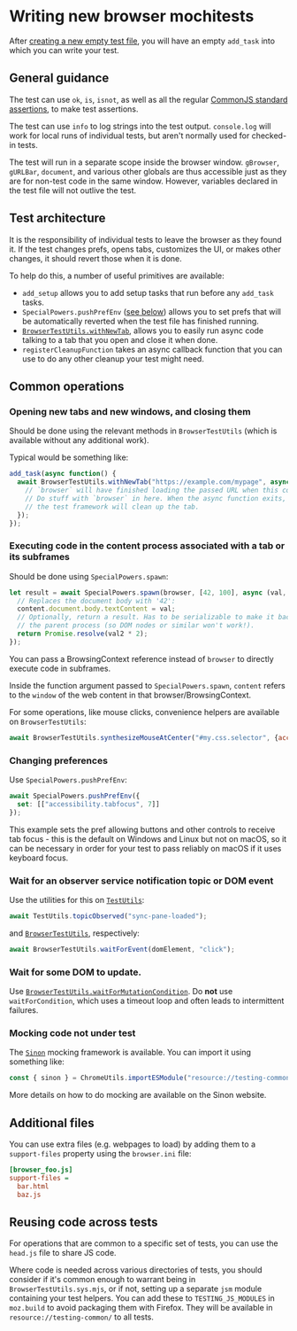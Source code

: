 # Writing new browser mochitests

After [creating a new empty test file](index.md#adding-new-tests), you will
have an empty `add_task` into which you can write your test.

## General guidance

The test can use `ok`, `is`, `isnot`, as well as all the regular
[CommonJS standard assertions](http://wiki.commonjs.org/wiki/Unit_Testing/1.1),
to make test assertions.

The test can use `info` to log strings into the test output.
``console.log`` will work for local runs of individual tests, but aren't
normally used for checked-in tests.

The test will run in a separate scope inside the browser window.
`gBrowser`, `gURLBar`, `document`, and various other globals are thus
accessible just as they are for non-test code in the same window. However,
variables declared in the test file will not outlive the test.

## Test architecture

It is the responsibility of individual tests to leave the browser as they
found it. If the test changes prefs, opens tabs, customizes the UI, or makes
other changes, it should revert those when it is done.

To help do this, a number of useful primitives are available:

- `add_setup` allows you to add setup tasks that run before any `add_task` tasks.
- `SpecialPowers.pushPrefEnv` ([see below](#changing-preferences)) allows you to set prefs that will be automatically
  reverted when the test file has finished running.
- [`BrowserTestUtils.withNewTab`](browsertestutils.rst#BrowserTestUtils.withNewTab), allows you to easily run async code
  talking to a tab that you open and close it when done.
- `registerCleanupFunction` takes an async callback function that you can use
  to do any other cleanup your test might need.

## Common operations

### Opening new tabs and new windows, and closing them

Should be done using the relevant methods in `BrowserTestUtils` (which
is available without any additional work).

Typical would be something like:

```js
add_task(async function() {
  await BrowserTestUtils.withNewTab("https://example.com/mypage", async (browser) {
    // `browser` will have finished loading the passed URL when this code runs.
    // Do stuff with `browser` in here. When the async function exits,
    // the test framework will clean up the tab.
  });
});
```

### Executing code in the content process associated with a tab or its subframes

Should be done using `SpecialPowers.spawn`:

```js
let result = await SpecialPowers.spawn(browser, [42, 100], async (val, val2) => {
  // Replaces the document body with '42':
  content.document.body.textContent = val;
  // Optionally, return a result. Has to be serializable to make it back to
  // the parent process (so DOM nodes or similar won't work!).
  return Promise.resolve(val2 * 2);
});
```

You can pass a BrowsingContext reference instead of `browser` to directly execute
code in subframes.

Inside the function argument passed to `SpecialPowers.spawn`, `content` refers
to the `window` of the web content in that browser/BrowsingContext.

For some operations, like mouse clicks, convenience helpers are available on
`BrowserTestUtils`:

```js
await BrowserTestUtils.synthesizeMouseAtCenter("#my.css.selector", {accelKey: true}, browser);
```

### Changing preferences

Use `SpecialPowers.pushPrefEnv`:

```js
await SpecialPowers.pushPrefEnv({
  set: [["accessibility.tabfocus", 7]]
});
```
This example sets the pref allowing buttons and other controls to receive tab focus -
this is the default on Windows and Linux but not on macOS, so it can be necessary in
order for your test to pass reliably on macOS if it uses keyboard focus.

### Wait for an observer service notification topic or DOM event

Use the utilities for this on [`TestUtils`](../testutils.rst#TestUtils.topicObserved):

```js
await TestUtils.topicObserved("sync-pane-loaded");
```

and [`BrowserTestUtils`](browsertestutils.rst#BrowserTestUtils.waitForEvent), respectively:

```js
await BrowserTestUtils.waitForEvent(domElement, "click");
```

### Wait for some DOM to update.

Use [`BrowserTestUtils.waitForMutationCondition`](browsertestutils.rst#BrowserTestUtils.waitForMutationCondition).
Do **not** use `waitForCondition`, which uses a timeout loop and often
leads to intermittent failures.

### Mocking code not under test

The [`Sinon`](https://sinonjs.org/) mocking framework is available. You can import it
using something like:

```js
const { sinon } = ChromeUtils.importESModule("resource://testing-common/Sinon.sys.mjs");
```

More details on how to do mocking are available on the Sinon website.

## Additional files

You can use extra files (e.g. webpages to load) by adding them to a `support-files`
property using the `browser.ini` file:

```ini
[browser_foo.js]
support-files =
  bar.html
  baz.js
```

## Reusing code across tests

For operations that are common to a specific set of tests, you can use the `head.js`
file to share JS code.

Where code is needed across various directories of tests, you should consider if it's
common enough to warrant being in `BrowserTestUtils.sys.mjs`, or if not, setting up
a separate `jsm` module containing your test helpers. You can add these to
`TESTING_JS_MODULES` in `moz.build` to avoid packaging them with Firefox. They
will be available in `resource://testing-common/` to all tests.
